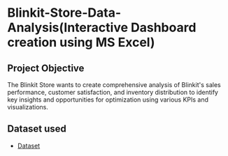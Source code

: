 # Blinkit-Store-Data-Analysis(Interactive Dashboard creation using MS Excel)

## Project Objective 

The Blinkit Store wants to create comprehensive analysis of Blinkit's sales performance, customer satisfaction, and inventory distribution to identify key insights and opportunities for optimization using various KPIs and visualizations.

## Dataset used
- <a href="https://github.com/ramyakothapally-spec/Data-Analysis-Dashboard/blob/main/Blinkit%20Dashboard%20Project.xlsx">Dataset</a>
